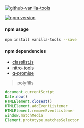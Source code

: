 
[![github-vanilla-tools](https://cloud.githubusercontent.com/assets/2305833/17345856/68096ddc-5908-11e6-947c-eb7dd698005c.png)](https://aplazame.com)

[![npm version](https://badge.fury.io/js/vanilla-tools.svg)](https://www.npmjs.com/package/vanilla-tools)


#### npm usage
``` sh
npm install vanilla-tools --save
```

#### npm dependencies
- [classlist.js](https://www.npmjs.com/package/classlist.js)
- [nitro-tools](https://www.npmjs.com/package/nitro-tools)
- [q-promise](https://www.npmjs.com/package/q-promise)

> polyfills

``` js
document.currentScript
Date.now()
HTMLElement.closest()
HTMLElement.addEventListener
HTMLElement.removeEventListener
window.matchMedia
Element.prototype.matchesSelector
```
